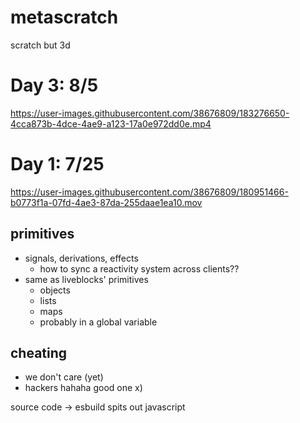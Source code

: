 # metascratch

scratch but 3d

# Day 3: 8/5
https://user-images.githubusercontent.com/38676809/183276650-4cca873b-4dce-4ae9-a123-17a0e972dd0e.mp4

# Day 1: 7/25
https://user-images.githubusercontent.com/38676809/180951466-b0773f1a-07fd-4ae3-87da-255daae1ea10.mov

## primitives

- signals, derivations, effects
  - how to sync a reactivity system across clients??
- same as liveblocks' primitives 
  - objects
  - lists
  - maps
  - probably in a global variable


## cheating

- we don't care (yet)
- hackers hahaha good one x)


source code -> esbuild spits out javascript

